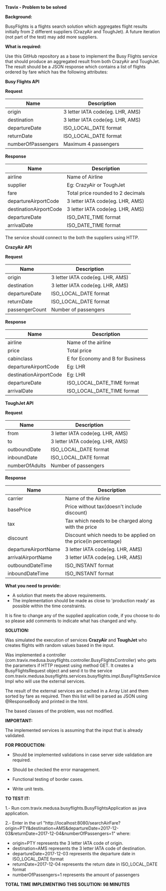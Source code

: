 **Travix - Problem to be solved**

**Background:**

BusyFlights is a flights search solution which aggregates flight results initially from 2 different suppliers (CrazyAir and ToughJet). A future iteration (not part of the test) may add more suppliers. 

**What is required:**

Use this GitHub repository as a base to implement the Busy Flights service that should produce an aggregated result from both CrazyAir and ToughJet.
The result should be a JSON response which contains a list of flights ordered by fare which has the following attributes:

**Busy Flights API**

**Request**

| Name | Description |
| ------ | ------ |
| origin | 3 letter IATA code(eg. LHR, AMS) |
| destination | 3 letter IATA code(eg. LHR, AMS) |
| departureDate | ISO_LOCAL_DATE format |
| returnDate | ISO_LOCAL_DATE format |
| numberOfPassengers | Maximum 4 passengers |

**Response**

| Name | Description |
| ------ | ------ |
| airline | Name of Airline |
| supplier | Eg: CrazyAir or ToughJet |
| fare | Total price rounded to 2 decimals |
| departureAirportCode | 3 letter IATA code(eg. LHR, AMS) |
| destinationAirportCode | 3 letter IATA code(eg. LHR, AMS) |
| departureDate | ISO_DATE_TIME format |
| arrivalDate | ISO_DATE_TIME format |

The service should connect to the both the suppliers using HTTP.

**CrazyAir API**

**Request**

| Name | Description |
| ------ | ------ |
| origin | 3 letter IATA code(eg. LHR, AMS) |
| destination | 3 letter IATA code(eg. LHR, AMS) |
| departureDate | ISO_LOCAL_DATE format |
| returnDate | ISO_LOCAL_DATE format |
| passengerCount | Number of passengers |

**Response**


| Name | Description |
| ------ | ------ |
| airline | Name of the airline |
| price | Total price |
| cabinclass | E for Economy and B for Business |
| departureAirportCode | Eg: LHR |
| destinationAirportCode | Eg: LHR |
| departureDate | ISO_LOCAL_DATE_TIME format |
| arrivalDate | ISO_LOCAL_DATE_TIME format |

**ToughJet API**

**Request**

| Name | Description |
| ------ | ------ |
| from | 3 letter IATA code(eg. LHR, AMS) |
| to | 3 letter IATA code(eg. LHR, AMS) |
| outboundDate |ISO_LOCAL_DATE format |
| inboundDate | ISO_LOCAL_DATE format |
| numberOfAdults | Number of passengers |

**Response**

| Name | Description |
| ------ | ------ |
| carrier | Name of the Airline |
| basePrice | Price without tax(doesn't include discount) |
| tax | Tax which needs to be charged along with the price |
| discount | Discount which needs to be applied on the price(in percentage) |
| departureAirportName | 3 letter IATA code(eg. LHR, AMS) |
| arrivalAirportName | 3 letter IATA code(eg. LHR, AMS) |
| outboundDateTime | ISO_INSTANT format |
| inboundDateTime | ISO_INSTANT format |

**What you need to provide:**

- A solution that meets the above requirements.
- The implementation should be made as close to 'production ready' as possible within the time constraints.

It is fine to change any of the supplied application code, if you choose to do so please add comments to indicate what has changed and why.

**SOLUTION:**

Was simulated the execution of services **CrazyAir** and **ToughJet** who creates flights with random values based in the input.

Was implemented a controller (com.travix.medusa.busyflights.controller.BusyFlightsController) who gets the parameters if HTTP request using method GET. It creates a BusyFlightsRequest object and send it to the service com.travix.medusa.busyflights.services.busyflights.impl.BusyFlightsServiceImpl who will use the external services.

The result of the external services are cached in a Array List and them sorted by fare as required. Then this list will be parsed as JSON using @ResponseBody and printed in the html.

The based classes of the problem, was not modified.

**IMPORTANT:**

The implemented services is assuming that the input that is already validated.

**FOR PRODUCTION:**

- Should be implemented validations in case server side validation are required.

- Should be checked the error management.

- Functional testing of border cases.

- Write unit tests.

**TO TEST IT:**

1.- Run com.travix.medusa.busyflights.BusyFlightsApplication as java application.

2.- Enter in the url "http://localhost:8080/searchAirFare?origin=PTY&destination=AMS&departureDate=2017-12-03&returnDate=2017-12-04&numberOfPassengers=1" where:

 - origin=PTY represents the 3 letter IATA code of origin.
 - destination=AMS represents the 3 letter IATA code of destination.
 - departureDate=2017-12-03 represents the departure date in ISO_LOCAL_DATE format
 - returnDate=2017-12-04 represents the return date in ISO_LOCAL_DATE format
 - numberOfPassengers=1 represents the amount of passengers
 
 **TOTAL TIME IMPLEMENTING THIS SOLUTION: 98 MINUTES**